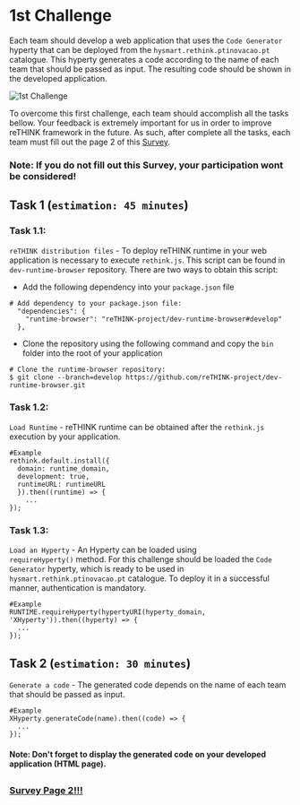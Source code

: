 # 1st Challenge

Each team should develop a web application that uses the `Code Generator` hyperty that can be deployed from the `hysmart.rethink.ptinovacao.pt` catalogue. This hyperty generates a code according to the name of each team that should be passed as input. The resulting code should be shown in the developed application.   

![1st Challenge](https://github.com/BernardoMG/dev-reTHINK-challenge/blob/master/Figures/1-Challenge.jpg)

To overcome this first challenge, each team should accomplish all the tasks bellow. 
Your feedback is extremely important for us in order to improve reTHINK framework in the future. As such, after complete all the tasks, each team must fill out the page 2 of this [Survey](https://docs.google.com/forms/d/e/1FAIpQLSeFt56Ura0zkTqg_VX9od_jBZtE3-2mt_urTFvxsoRuQ3uJRw/viewform). 

### Note: If you do not fill out this Survey, your participation wont be considered! 

## Task 1 (`estimation: 45 minutes`)

### Task 1.1:

`reTHINK distribution files` - To deploy reTHINK runtime in your web application is necessary to execute `rethink.js`. This script can be found in `dev-runtime-browser` repository. There are two ways to obtain this script:

* Add the following dependency into your `package.json` file

```shell
# Add dependency to your package.json file:
  "dependencies": {
    "runtime-browser": "reTHINK-project/dev-runtime-browser#develop"
  },
```

* Clone the repository using the following command and copy the `bin` folder into the root of your application 

```shell
# Clone the runtime-browser repository:
$ git clone --branch=develop https://github.com/reTHINK-project/dev-runtime-browser.git
```

### Task 1.2:

`Load Runtime` - reTHINK runtime can be obtained after the `rethink.js` execution by your application.

```shell
#Example
rethink.default.install({ 
  domain: runtime_domain,
  development: true,
  runtimeURL: runtimeURL
  }).then((runtime) => {
    ... 
});
```

### Task 1.3:

`Load an Hyperty` - An Hyperty can be loaded using `requireHyperty()` method. For this challenge should be loaded the `Code Generator` hyperty, which is ready to be used in `hysmart.rethink.ptinovacao.pt` catalogue. To deploy it in a successful manner, authentication is mandatory.

```shell
#Example
RUNTIME.requireHyperty(hypertyURI(hyperty_domain, 'XHyperty')).then((hyperty) => {
  ...
});
```

## Task 2 (`estimation: 30 minutes`)

`Generate a code` - The generated code depends on the name of each team that should be passed as input.

```shell
#Example
XHyperty.generateCode(name).then((code) => {
  ...
});
```

#### Note: Don't forget to display the generated code on your developed application (HTML page).

##

### [Survey Page 2!!!](https://docs.google.com/forms/d/e/1FAIpQLSeFt56Ura0zkTqg_VX9od_jBZtE3-2mt_urTFvxsoRuQ3uJRw/viewform) 
